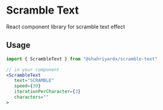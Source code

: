 # Scramble Text
React component library for scramble text effect

## Usage
```jsx
import { ScrambleText } from "@shahriyardx/scramble-text"

// in your component
<ScrambleText
   text="SCRAMBLE"
   speed={30}
   iterationPerCharacter={3}
   characters=""
>
```
